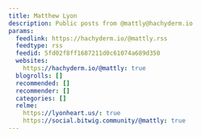 ```yaml
---
title: Matthew Lyon
description: Public posts from @mattly@hachyderm.io
params:
  feedlink: https://hachyderm.io/@mattly.rss
  feedtype: rss
  feedid: 5fd02f8ff1687211d0c61074a689d350
  websites:
    https://hachyderm.io/@mattly: true
  blogrolls: []
  recommended: []
  recommender: []
  categories: []
  relme:
    https://lyonheart.us/: true
    https://social.bitwig.community/@mattly: true
---
```

